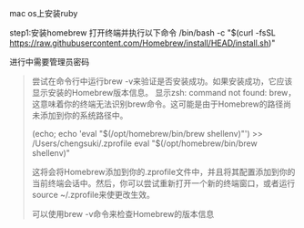 mac os上安装ruby

step1:安装homebrew
打开终端并执行以下命令
/bin/bash -c "$(curl -fsSL https://raw.githubusercontent.com/Homebrew/install/HEAD/install.sh)"

进行中需要管理员密码

>尝试在命令行中运行brew -v来验证是否安装成功。如果安装成功，它应该显示安装的Homebrew版本信息。
>显示zsh: command not found: brew，这意味着你的终端无法识别brew命令。这可能是由于Homebrew的路径尚未添加到你的系统路径中。
>
>(echo; echo 'eval "$(/opt/homebrew/bin/brew shellenv)"') >> /Users/chengsuki/.zprofile
eval "$(/opt/homebrew/bin/brew shellenv)"
>
>这将会将Homebrew添加到你的.zprofile文件中，并且将其配置添加到你的当前终端会话中。然后，你可以尝试重新打开一个新的终端窗口，或者运行source ~/.zprofile来使更改生效。
>
>可以使用brew -v命令来检查Homebrew的版本信息
